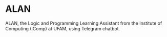 # ALAN
ALAN, the Logic and Programming Learning Assistant from the Institute of Computing (IComp) at UFAM, using Telegram chatbot.
